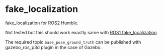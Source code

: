# fake_localization

fake_localization for ROS2 Humble. 

Not tested but this should
work exactly same with [ROS1 fake_localization](http://wiki.ros.org/fake_localization).

The required topic ```base_pose_ground_truth``` can be published with gazebo_ros_p3d plugin in the case of Gazebo.
